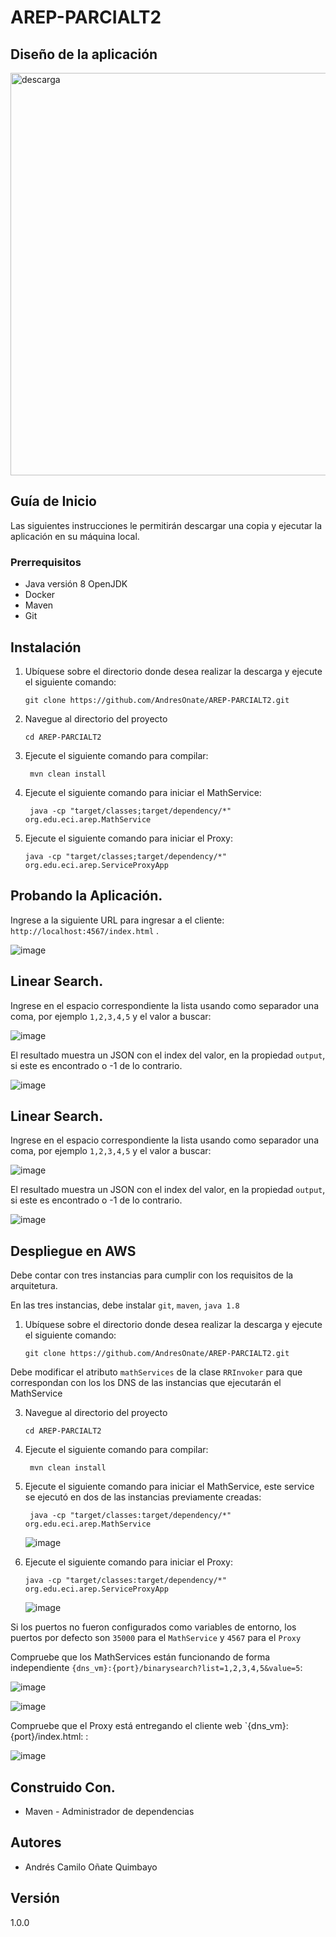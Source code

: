 # AREP-PARCIALT2


## Diseño de la aplicación

<img width="644" alt="descarga" src="https://github.com/AndresOnate/AREP-PARCIALT2/assets/63562181/c9594515-7257-453f-b404-397496ff514c">


## Guía de Inicio

Las siguientes instrucciones le permitirán descargar una copia y ejecutar la aplicación en su máquina local.

### Prerrequisitos

- Java versión 8 OpenJDK
- Docker
- Maven
- Git

## Instalación 


1. Ubíquese sobre el directorio donde desea realizar la descarga y ejecute el siguiente comando:

    ``` git clone https://github.com/AndresOnate/AREP-PARCIALT2.git ```

2. Navegue al directorio del proyecto

   ``` cd AREP-PARCIALT2 ```

3. Ejecute el siguiente comando para compilar:

   ``` mvn clean install```
   
4. Ejecute el siguiente comando para  iniciar el MathService:

   ``` java -cp "target/classes;target/dependency/*" org.edu.eci.arep.MathService```


4. Ejecute el siguiente comando para  iniciar el Proxy:

   ``` java -cp "target/classes;target/dependency/*" org.edu.eci.arep.ServiceProxyApp ```

   
## Probando la Aplicación.  

Ingrese a la siguiente URL para ingresar a el cliente: `http://localhost:4567/index.html` .

![image](https://github.com/AndresOnate/AREP-PARCIALT2/assets/63562181/28910c59-9f4d-4849-8efb-6214fc06a3f2)


## Linear Search.  

Ingrese en el espacio correspondiente la lista usando como separador una coma, por ejemplo `1,2,3,4,5` y el valor a buscar:

![image](https://github.com/AndresOnate/AREP-PARCIALT2/assets/63562181/f94b9b4f-090b-45af-96cc-241e2401a708)

El resultado muestra un JSON con el index del valor, en la propiedad `output`, si este es encontrado o -1 de lo contrario.

![image](https://github.com/AndresOnate/AREP-PARCIALT2/assets/63562181/55ee93de-ba9a-4770-bd40-54d31596367e)

## Linear Search.  

Ingrese en el espacio correspondiente la lista usando como separador una coma, por ejemplo `1,2,3,4,5` y el valor a buscar:

![image](https://github.com/AndresOnate/AREP-PARCIALT2/assets/63562181/b805dac2-0ea7-4ae1-9a26-11751bfe35d7)

El resultado muestra un JSON con el index del valor, en la propiedad `output`, si este es encontrado o -1 de lo contrario.

![image](https://github.com/AndresOnate/AREP-PARCIALT2/assets/63562181/5075c392-3d96-427b-b399-c3aff132cb5e)

## Despliegue en AWS

Debe contar con tres instancias para cumplir con los requisitos de la arquitetura.

En las tres instancias, debe instalar `git`, `maven`, `java 1.8`

1. Ubíquese sobre el directorio donde desea realizar la descarga y ejecute el siguiente comando:

    ``` git clone https://github.com/AndresOnate/AREP-PARCIALT2.git ```

Debe modificar el atributo `mathServices` de la clase `RRInvoker` para que correspondan con los los DNS de las instancias que ejecutarán el MathService

3. Navegue al directorio del proyecto

   ``` cd AREP-PARCIALT2 ```

4. Ejecute el siguiente comando para compilar:

   ``` mvn clean install```
   
5. Ejecute el siguiente comando para  iniciar el MathService, este service se ejecutó en dos de las instancias previamente creadas:

   ``` java -cp "target/classes:target/dependency/*" org.edu.eci.arep.MathService```

   ![image](https://github.com/AndresOnate/AREP-PARCIALT2/assets/63562181/d02026f4-ba6c-4429-81b3-bc82a09a285c)


4. Ejecute el siguiente comando para  iniciar el Proxy:

   ``` java -cp "target/classes:target/dependency/*" org.edu.eci.arep.ServiceProxyApp ```

   ![image](https://github.com/AndresOnate/AREP-PARCIALT2/assets/63562181/c53bb61a-7fb6-44d4-a73e-0a5d62f4cd12)

Si los puertos no fueron configurados como variables de entorno, los puertos por defecto son `35000` para el `MathService` y `4567` para el `Proxy`

Compruebe que los MathServices están funcionando de forma independiente `{dns_vm}:{port}/binarysearch?list=1,2,3,4,5&value=5`: 

![image](https://github.com/AndresOnate/AREP-PARCIALT2/assets/63562181/04207c7e-07db-4e16-9c62-eb10f0d63591)

![image](https://github.com/AndresOnate/AREP-PARCIALT2/assets/63562181/d2aabf72-f825-4ce3-b636-24e7e490854d)

Compruebe que el Proxy está entregando el cliente web `{dns_vm}:{port}/index.html: :

![image](https://github.com/AndresOnate/AREP-PARCIALT2/assets/63562181/ea0231d6-9470-4abc-8efe-825400ddb9ee)


## Construido Con. 

- Maven - Administrador de dependencias

## Autores 

- Andrés Camilo Oñate Quimbayo

## Versión
1.0.0

